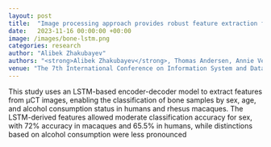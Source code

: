 ```yaml
---
layout: post
title:  "Image processing approach provides robust feature extraction for classification with small sample sizes"
date:   2023-11-16 00:00:00 +00:00
image: /images/bone-lstm.png
categories: research
author: "Alibek Zhakubayev"
authors: "<strong>Alibek Zhakubayev</strong>, Thomas Andersen, Annie Vesterby, Lene Warner Thorup Boel, Kathleen Grant, Urszula Iwaniec, Russell Turner, Erich Baker, Mary Lauren Benton"
venue: "The 7th International Conference on Information System and Data Mining (ICISDM)"
---
```

This study uses an LSTM-based encoder-decoder model to extract features from µCT images, enabling the classification of bone samples by sex, age, and alcohol consumption status in humans and rhesus macaques. The LSTM-derived features allowed moderate classification accuracy for sex, with 72% accuracy in macaques and 65.5% in humans, while distinctions based on alcohol consumption were less pronounced
